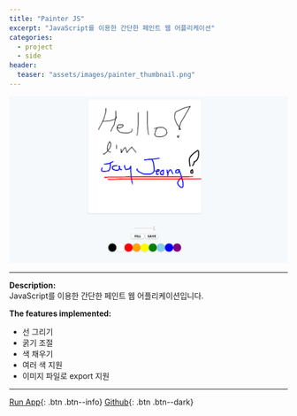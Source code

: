 ```yaml
---
title: "Painter JS"
excerpt: "JavaScript를 이용한 간단한 페인트 웹 어플리케이션"
categories: 
  - project
  - side
header:
  teaser: "assets/images/painter_thumbnail.png"
---
```


![Forfun_thumnail](/assets/images/painter_page.png)

---
**Description:**  
JavaScript를 이용한 간단한 페인트 웹 어플리케이션입니다.  

**The features implemented:**
 - 선 그리기
 - 굵기 조절
 - 색 채우기
 - 여러 색 지원
 - 이미지 파일로 export 지원

---
[Run App](https://jaykop.github.io/nomadcoders/vanilla_js/game/index.html){: .btn .btn--info}
[Github](https://github.com/jaykop/nomadcoders/tree/master/vanilla_js/game){: .btn .btn--dark}